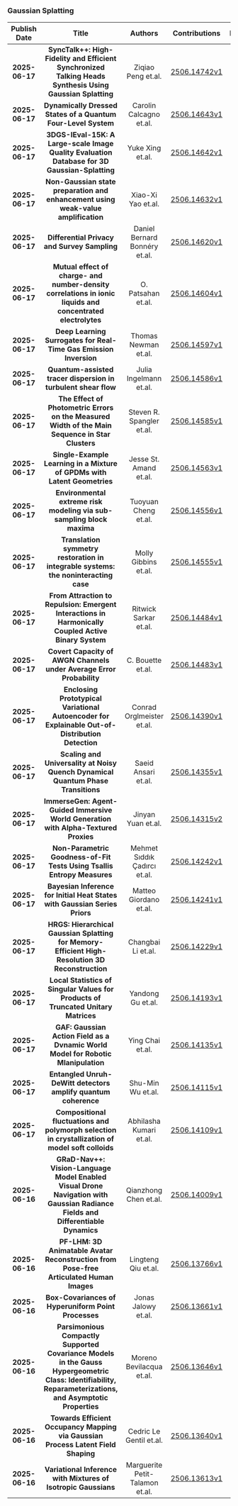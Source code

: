 
### Gaussian Splatting
|Publish Date|Title|Authors|Contributions|PDF|Code|
| :---: | :---: | :---: | :---: | :---: | :---: |
|**2025-06-17**|**SyncTalk++: High-Fidelity and Efficient Synchronized Talking Heads Synthesis Using Gaussian Splatting**|Ziqiao Peng et.al.|[2506.14742v1](http://arxiv.org/abs/2506.14742v1)|null|
|**2025-06-17**|**Dynamically Dressed States of a Quantum Four-Level System**|Carolin Calcagno et.al.|[2506.14643v1](http://arxiv.org/abs/2506.14643v1)|null|
|**2025-06-17**|**3DGS-IEval-15K: A Large-scale Image Quality Evaluation Database for 3D Gaussian-Splatting**|Yuke Xing et.al.|[2506.14642v1](http://arxiv.org/abs/2506.14642v1)|null|
|**2025-06-17**|**Non-Gaussian state preparation and enhancement using weak-value amplification**|Xiao-Xi Yao et.al.|[2506.14632v1](http://arxiv.org/abs/2506.14632v1)|null|
|**2025-06-17**|**Differential Privacy and Survey Sampling**|Daniel Bernard Bonnéry et.al.|[2506.14620v1](http://arxiv.org/abs/2506.14620v1)|null|
|**2025-06-17**|**Mutual effect of charge- and number-density correlations in ionic liquids and concentrated electrolytes**|O. Patsahan et.al.|[2506.14604v1](http://arxiv.org/abs/2506.14604v1)|null|
|**2025-06-17**|**Deep Learning Surrogates for Real-Time Gas Emission Inversion**|Thomas Newman et.al.|[2506.14597v1](http://arxiv.org/abs/2506.14597v1)|null|
|**2025-06-17**|**Quantum-assisted tracer dispersion in turbulent shear flow**|Julia Ingelmann et.al.|[2506.14586v1](http://arxiv.org/abs/2506.14586v1)|null|
|**2025-06-17**|**The Effect of Photometric Errors on the Measured Width of the Main Sequence in Star Clusters**|Steven R. Spangler et.al.|[2506.14585v1](http://arxiv.org/abs/2506.14585v1)|null|
|**2025-06-17**|**Single-Example Learning in a Mixture of GPDMs with Latent Geometries**|Jesse St. Amand et.al.|[2506.14563v1](http://arxiv.org/abs/2506.14563v1)|null|
|**2025-06-17**|**Environmental extreme risk modeling via sub-sampling block maxima**|Tuoyuan Cheng et.al.|[2506.14556v1](http://arxiv.org/abs/2506.14556v1)|null|
|**2025-06-17**|**Translation symmetry restoration in integrable systems: the noninteracting case**|Molly Gibbins et.al.|[2506.14555v1](http://arxiv.org/abs/2506.14555v1)|null|
|**2025-06-17**|**From Attraction to Repulsion: Emergent Interactions in Harmonically Coupled Active Binary System**|Ritwick Sarkar et.al.|[2506.14484v1](http://arxiv.org/abs/2506.14484v1)|null|
|**2025-06-17**|**Covert Capacity of AWGN Channels under Average Error Probability**|C. Bouette et.al.|[2506.14483v1](http://arxiv.org/abs/2506.14483v1)|null|
|**2025-06-17**|**Enclosing Prototypical Variational Autoencoder for Explainable Out-of-Distribution Detection**|Conrad Orglmeister et.al.|[2506.14390v1](http://arxiv.org/abs/2506.14390v1)|null|
|**2025-06-17**|**Scaling and Universality at Noisy Quench Dynamical Quantum Phase Transitions**|Saeid Ansari et.al.|[2506.14355v1](http://arxiv.org/abs/2506.14355v1)|null|
|**2025-06-17**|**ImmerseGen: Agent-Guided Immersive World Generation with Alpha-Textured Proxies**|Jinyan Yuan et.al.|[2506.14315v2](http://arxiv.org/abs/2506.14315v2)|null|
|**2025-06-17**|**Non-Parametric Goodness-of-Fit Tests Using Tsallis Entropy Measures**|Mehmet Sıddık Çadırcı et.al.|[2506.14242v1](http://arxiv.org/abs/2506.14242v1)|null|
|**2025-06-17**|**Bayesian Inference for Initial Heat States with Gaussian Series Priors**|Matteo Giordano et.al.|[2506.14241v1](http://arxiv.org/abs/2506.14241v1)|null|
|**2025-06-17**|**HRGS: Hierarchical Gaussian Splatting for Memory-Efficient High-Resolution 3D Reconstruction**|Changbai Li et.al.|[2506.14229v1](http://arxiv.org/abs/2506.14229v1)|null|
|**2025-06-17**|**Local Statistics of Singular Values for Products of Truncated Unitary Matrices**|Yandong Gu et.al.|[2506.14193v1](http://arxiv.org/abs/2506.14193v1)|null|
|**2025-06-17**|**GAF: Gaussian Action Field as a Dvnamic World Model for Robotic Mlanipulation**|Ying Chai et.al.|[2506.14135v1](http://arxiv.org/abs/2506.14135v1)|null|
|**2025-06-17**|**Entangled Unruh-DeWitt detectors amplify quantum coherence**|Shu-Min Wu et.al.|[2506.14115v1](http://arxiv.org/abs/2506.14115v1)|null|
|**2025-06-17**|**Compositional fluctuations and polymorph selection in crystallization of model soft colloids**|Abhilasha Kumari et.al.|[2506.14109v1](http://arxiv.org/abs/2506.14109v1)|null|
|**2025-06-16**|**GRaD-Nav++: Vision-Language Model Enabled Visual Drone Navigation with Gaussian Radiance Fields and Differentiable Dynamics**|Qianzhong Chen et.al.|[2506.14009v1](http://arxiv.org/abs/2506.14009v1)|null|
|**2025-06-16**|**PF-LHM: 3D Animatable Avatar Reconstruction from Pose-free Articulated Human Images**|Lingteng Qiu et.al.|[2506.13766v1](http://arxiv.org/abs/2506.13766v1)|null|
|**2025-06-16**|**Box-Covariances of Hyperuniform Point Processes**|Jonas Jalowy et.al.|[2506.13661v1](http://arxiv.org/abs/2506.13661v1)|null|
|**2025-06-16**|**Parsimonious Compactly Supported Covariance Models in the Gauss Hypergeometric Class: Identifiability, Reparameterizations, and Asymptotic Properties**|Moreno Bevilacqua et.al.|[2506.13646v1](http://arxiv.org/abs/2506.13646v1)|null|
|**2025-06-16**|**Towards Efficient Occupancy Mapping via Gaussian Process Latent Field Shaping**|Cedric Le Gentil et.al.|[2506.13640v1](http://arxiv.org/abs/2506.13640v1)|null|
|**2025-06-16**|**Variational Inference with Mixtures of Isotropic Gaussians**|Marguerite Petit-Talamon et.al.|[2506.13613v1](http://arxiv.org/abs/2506.13613v1)|null|
